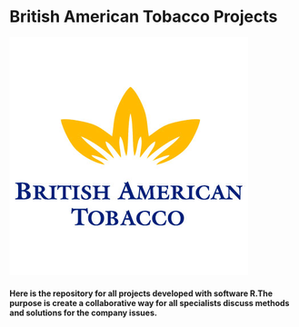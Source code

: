 # British American Tobacco Projects

![alt text](https://github.com/Saraiva77/British-American-Tobacco/blob/master/BAT_Loggo.png)


#### Here is the repository for all projects developed with software R.The purpose is create a collaborative way for all specialists discuss methods and solutions for the company issues.
